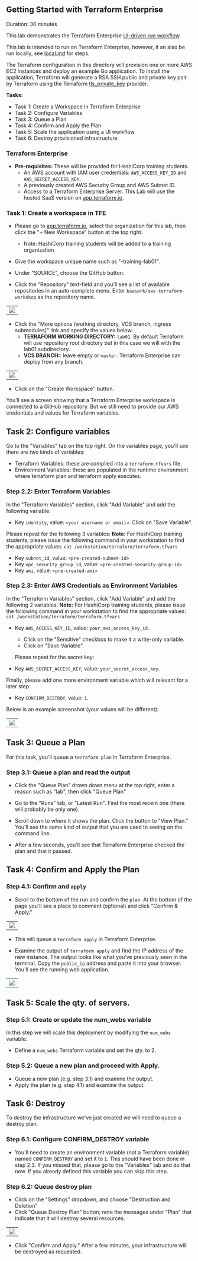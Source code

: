 ## Getting Started with Terraform Enterprise

Duration: 30 minutes

This lab demonstrates the Terraform Enterprise [UI-driven run workflow](https://www.terraform.io/docs/enterprise/run/ui.html).

This lab is intended to run on Terraform Enterprise, however, it an also be run locally, see [local.md](local.md) for steps.

The Terraform configuration in this directory will provision one or more AWS EC2 instances and deploy an example Go application. To install the application, Terraform will generate a RSA SSH public and private key pair by Terraform using the Terraform [tls_private_key](https://www.terraform.io/docs/providers/tls/r/private_key.html) provider.

**Tasks:**
- Task 1: Create a Workspace in Terraform Enterprise
- Task 2: Configure Variables
- Task 3: Queue a Plan
- Task 4: Confirm and Apply the Plan
- Task 5: Scale the application using a UI workflow
- Task 6: Destroy provisioned infrastructure

### Terraform Enterprise

- **Pre-requisites:** These will be provided for HashiCorp training students.
  - An AWS account with IAM user credentials: `AWS_ACCESS_KEY_ID` and `AWS_SECRET_ACCESS_KEY`.
  - A previously created AWS Security Group and AWS Subnet ID.
  - Access to a Terraform Enterprise Server. This Lab will use the hosted SaaS version on [app.terraform.io](https://app.terraform.io).

### Task 1: Create a workspace in TFE

- Please go to [app.terraform.io](https://app.terraform.io), select the organization for this lab, then click the "+ New Workspace" button at the top right.
  - Note: HashiCorp training students will be added to a training organization

- Give the workspace unique name such as "<yourname>-training-lab01".

- Under "SOURCE", choose the GitHub button.
- Click the "Repository" text-field and you’ll see a list of available repositories in an auto-complete menu. Enter `kawsark/aws-terraform-workshop` as the repository name.

<table><tr><td>
<img src="images/tfe-basics/lab01-06.png">
</td></tr></table>

- Click the "More options (working directory, VCS branch, ingress submodules)" link and specify the values below:
  - **TERRAFORM WORKING DIRECTORY:** `lab01`. By default Terraform will use repository root directory but in this case we will with the lab01 subdirectory.
  - **VCS BRANCH:**: leave empty or `master`. Terraform Enterprise can deploy from any branch.

<table><tr><td>
<img src="images/tfe-basics/lab01-07.png">
</td></tr></table>

- Click on the "Create Workspace" button.

You’ll see a screen showing that a Terraform Enterprise workspace is connected to a GitHub repository. But we still need to provide our AWS credentials and values for Terraform variables.

## Task 2: Configure variables

Go to the "Variables" tab on the top right.  On the variables page, you'll see there are two kinds of variables:

- Terraform Variables: these are compiled into a `terraform.tfvars` file.
- Environment Variables: these are populated in the runtime environment where terraform plan and terraform apply executes.

### Step 2.2: Enter Terraform Variables

In the "Terraform Variables" section, click "Add Variable" and add the following variable:
- Key `identity`, value: `<your username or email>`. Click on "Save Variable".

Please repeat for the following 3 variables:
**Note:** For HashiCorp training students, please issue the following command in your workstation to find the appropriate values: `cat /workstation/terraform/terraform.tfvars`

- Key `subnet_id`, value: `<pre-created-subnet-id>`
- Key `vpc_security_group_id`, value: `<pre-created-security-group-id>`
- Key `ami`, value: `<pre-created-ami>`

### Step 2.3: Enter AWS Credentials as Environment Variables

In the "Terraform Variables" section, click "Add Variable" and add the following 2 variables:
**Note:** For HashiCorp training students, please issue the following command in your workstation to find the appropriate values: `cat /workstation/terraform/terraform.tfvars`

- Key `AWS_ACCESS_KEY_ID`, value: `your_aws_access_key_id`.  
  - Click on the "Sensitive" checkbox to make it a write-only variable.  
  - Click on "Save Variable".  

  Please repeat for the secret key:
- Key `AWS_SECRET_ACCESS_KEY`, value: `your_secret_access_key`.

Finally, please add one more environment variable which will relevant for a later step:
- Key `CONFIRM_DESTROY`, value: `1`.

Below is an example screenshot (your values will be different):
<table><tr><td>
<img src="images/tfe-basics/lab01-tfe-variables.png">
</td></tr></table>

## Task 3: Queue a Plan

For this task, you'll queue a `terraform plan` in Terraform Enterprise.

### Step 3.1: Queue a plan and read the output

- Click the "Queue Plan" drown down menu at the top right, enter a reason such as "lab", then click "Queue Plan"

- Go to the "Runs" tab, or "Latest Run". Find the most recent one (there will probably be only one).

- Scroll down to where it shows the plan. Click the button to "View Plan." You’ll see the same kind of output that you are used to seeing on the command line.

- After a few seconds, you'll see that Terraform Enterprise checked the plan and that it passed.

## Task 4: Confirm and Apply the Plan

### Step 4.1: Confirm and `apply`

- Scroll to the bottom of the run and confirm the `plan`. At the bottom of the page you’ll see a place to comment (optional) and click "Confirm & Apply."

<table><tr><td>
<img src="images/tfe-basics/14.png">
</td></tr></table>

- This will queue a `terraform apply` in Terraform Enterprise.

- Examine the output of `terraform apply` and find the IP address of the new instance. The output looks like what you’ve previously seen in the terminal. Copy the `public_ip` address and paste it into your browser. You'll see the running web application.

<table><tr><td>
<img src="images/tfe-basics/15.png">
</td></tr></table>

## Task 5: Scale the qty. of servers.

### Step 5.1: Create or update the num_webs variable

In this step we will scale this deployment by modifying the `num_webs` variable:
- Define a `num_webs` Terraform variable and set the qty. to 2.

### Step 5.2: Queue a new plan and proceed with Apply.
- Queue a new plan (e.g. step 3.1) and examine the output.
- Apply the plan (e.g. step 4.1) and examine the output.

## Task 6: Destroy

To destroy the infrastructure we've just created we will need to queue a destroy plan.

### Step 6.1: Configure CONFIRM_DESTROY variable

- You'll need to create an environment variable (not a Terraform variable) named `CONFIRM_DESTROY` and set it to `1`. This should have been done in step 2.3. If you missed that, please go to the "Variables" tab and do that now. If you already defined this variable you can skip this step.

### Step 6.2: Queue destroy plan

- Click on the "Settings" dropdown, and choose "Destruction and Deletion"
- Click "Queue Destroy Plan" button; note the messages under "Plan" that indicate that it will destroy several resources.

<table><tr><td>
<img src="images/destroy-button.png">
</td></tr></table>

- Click "Confirm and Apply." After a few minutes, your infrastructure will be destroyed as requested.
